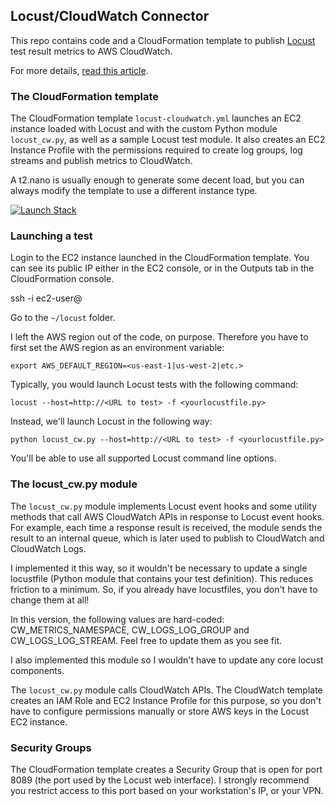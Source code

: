 
## Locust/CloudWatch Connector

This repo contains code and a CloudFormation template to publish <a href="http://locust.io/" target="new">Locust</a> test result metrics
to AWS CloudWatch.

For more details, <a href="https://www.concurrencylabs.com/blog/how-to-export-locust-metrics-to-cloudwatch/" target="new">read this article</a>.


### The CloudFormation template

The CloudFormation template ```locust-cloudwatch.yml``` launches an EC2 instance loaded with
Locust and with the custom Python module ```locust_cw.py```, as well as a sample Locust test module.
It also creates an EC2 Instance Profile with the permissions required to create log groups,
log streams and publish metrics to CloudWatch.

A t2.nano is usually enough to generate some decent load, but you can always modify the template
to use a different instance type.


<a href="https://console.aws.amazon.com/cloudformation/home?region=us-east-1#/stacks/new?stackName=LocustCloudwatchConnector&templateURL=http://s3.amazonaws.com/concurrencylabs-cfn-templates/locust-cloudwatch/locust-cloudwatch.yml" target="new"><img src="https://s3.amazonaws.com/cloudformation-examples/cloudformation-launch-stack.png" alt="Launch Stack"></a> 



### Launching a test

Login to the EC2 instance launched in the CloudFormation template. You can see its public IP
either in the EC2 console, or in the Outputs tab in the CloudFormation console.

ssh -i <location of your EC2 keys> ec2-user@<public IP of Locust instance>

Go to the ```~/locust``` folder.

I left the AWS region out of the code, on purpose. Therefore you have to first set the AWS region as an environment variable:

```export AWS_DEFAULT_REGION=<us-east-1|us-west-2|etc.>```


Typically, you would launch Locust tests with the following command:

```
locust --host=http://<URL to test> -f <yourlocustfile.py>
```

Instead, we'll launch Locust in the following way:

```
python locust_cw.py --host=http://<URL to test> -f <yourlocustfile.py>
```

You'll be able to use all supported Locust command line options.


### The locust_cw.py module

The ```locust_cw.py``` module implements Locust event hooks and some utility methods that call AWS
CloudWatch APIs in response to Locust event hooks. For example, each time a response result is received,
the module sends the result to an internal queue, which is later used to publish to CloudWatch and CloudWatch Logs.

I implemented it this way, so it wouldn't be necessary to update a single locustfile (Python module
that contains your test definition). This reduces friction to a minimum. So, if you already have
locustfiles, you don't have to change them at all!

In this version, the following values are hard-coded: CW_METRICS_NAMESPACE, CW_LOGS_LOG_GROUP and CW_LOGS_LOG_STREAM.
Feel free to update them as you see fit.

I also implemented this module so I wouldn't have to update any core locust components.

The ```locust_cw.py``` module  calls CloudWatch APIs. The CloudWatch template creates an IAM
Role and EC2 Instance Profile for this purpose, so you don't have to configure permissions
manually or store AWS keys in the Locust EC2 instance.


### Security Groups

The CloudFormation template creates a Security Group that is open for port 8089 (the port
used by the Locust web interface). I strongly recommend you restrict access to this port
based on your workstation's IP, or your VPN.







